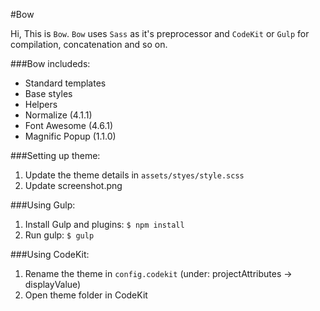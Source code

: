 #Bow

Hi, This is `Bow`. `Bow` uses `Sass` as it's preprocessor and `CodeKit` or `Gulp` for compilation, concatenation and so on.

###Bow includeds:
* Standard templates
* Base styles
* Helpers
* Normalize (4.1.1)
* Font Awesome (4.6.1)
* Magnific Popup (1.1.0)

###Setting up theme:
1. Update the theme details in `assets/styes/style.scss`
2. Update screenshot.png

###Using Gulp:
1. Install Gulp and plugins: `$ npm install`
2. Run gulp: `$ gulp`

###Using CodeKit:
1. Rename the theme in `config.codekit` (under: projectAttributes -> displayValue)
2. Open theme folder in CodeKit
